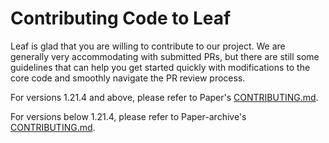 # Contributing Code to Leaf

Leaf is glad that you are willing to contribute to our project. We are generally very accommodating with submitted PRs, but there are still some guidelines that can help you get started quickly with modifications to the core code and smoothly navigate the PR review process.

For versions 1.21.4 and above, please refer to Paper's [CONTRIBUTING.md](https://github.com/PaperMC/Paper/blob/main/CONTRIBUTING.md).

For versions below 1.21.4, please refer to Paper-archive's [CONTRIBUTING.md](https://github.com/PaperMC/Paper-archive/blob/ver/1.21.1/CONTRIBUTING.md).
